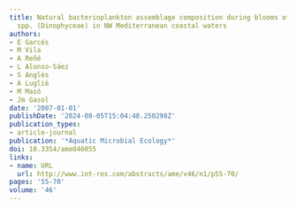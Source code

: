 ```yaml
---
title: Natural bacterioplankton assemblage composition during blooms of Alexandrium
  spp. (Dinophyceae) in NW Mediterranean coastal waters
authors:
- E Garcés
- M Vila
- A Reñé
- L Alonso-Sáez
- S Anglès
- A Lugliè
- M Masó
- Jm Gasol
date: '2007-01-01'
publishDate: '2024-08-05T15:04:48.250298Z'
publication_types:
- article-journal
publication: '*Aquatic Microbial Ecology*'
doi: 10.3354/ame046055
links:
- name: URL
  url: http://www.int-res.com/abstracts/ame/v46/n1/p55-70/
pages: '55-70'
volume: '46'
---
```

